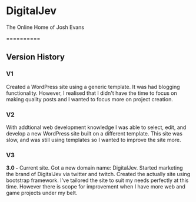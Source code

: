 DigitalJev
==========

The Online Home of Josh Evans

==========
<h2>Version History</h2>

<p>
<h3>V1</h3> Created a WordPress site using a generic template. It was had blogging functionality. However, I realised that I didn't have the time to focus on making quality posts and I wanted to focus more on project creation.
</p>
<p>
<h3>V2</h3> With addtional web development knowledge I was able to select, edit, and develop a new WordPress site built on a different template. This site was slow, and was still using templates so I wanted to improve the site more.
</p>
<p>
<h3>V3</h3>
<strong>3.0 -</strong> Current site. Got a new domain name: DigitalJev. Started marketing the brand of DigitalJev via twitter and twitch. Created the actually site using bootstrap framework. I've tailored the site to suit my needs perfectly at this time. However there is scope for improvement when I have more web and game projects under my belt.
</p>
